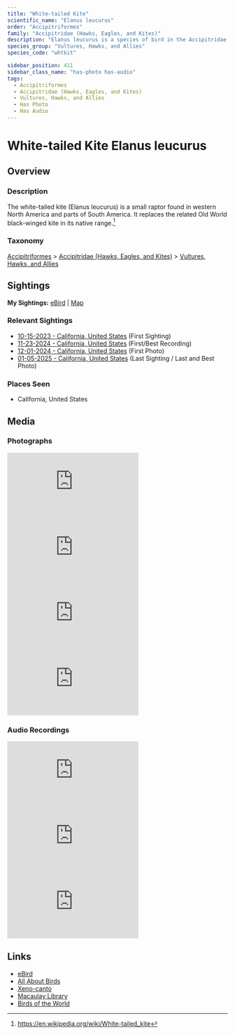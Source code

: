 ```yaml
---
title: "White-tailed Kite"
scientific_name: "Elanus leucurus"
order: "Accipitriformes"
family: "Accipitridae (Hawks, Eagles, and Kites)"
description: "Elanus leucurus is a species of bird in the Accipitridae (Hawks, Eagles, and Kites) family. It has been observed 13 times. It has been photographed. It has been recorded."
species_group: "Vultures, Hawks, and Allies"
species_code: "whtkit"

sidebar_position: 411
sidebar_class_name: "has-photo has-audio"
tags: 
  - Accipitriformes
  - Accipitridae (Hawks, Eagles, and Kites)
  - Vultures, Hawks, and Allies
  - Has Photo
  - Has Audio
---
```


# White-tailed Kite <span className='sci_name'>Elanus leucurus</span>

## Overview

### Description
The white-tailed kite (Elanus leucurus) is a small raptor found in western North America and parts of South America. It replaces the related Old World black-winged kite in its native range.[^1]

[^1]: https://en.wikipedia.org/wiki/White-tailed_kite

### Taxonomy
[Accipitriformes](/tags/accipitriformes) > [Accipitridae (Hawks, Eagles, and Kites)](/tags/accipitridae-hawks-eagles-and-kites) > [Vultures, Hawks, and Allies](/tags/vultures-hawks-and-allies)


## Sightings

**My Sightings:** [eBird](https://ebird.org/lifelist?r=world&time=life&spp=whtkit) | [Map](/map?species_code=whtkit)

### Relevant Sightings

* [10-15-2023 - California, United States](https://ebird.org/checklist/S152332833) (First Sighting)
* [11-23-2024 - California, United States](https://ebird.org/checklist/S203364471) (First/Best Recording)
* [12-01-2024 - California, United States](https://ebird.org/checklist/S204217558) (First Photo)
* [01-05-2025 - California, United States](https://ebird.org/checklist/S208150408) (Last Sighting / Last and Best Photo)

### Places Seen

* California, United States



## Media
### Photographs
<iframe className="photo_iframe horizontal" src="https://macaulaylibrary.org/asset/629201994/embed" frameBorder="0" allowFullScreen></iframe>
<iframe className="photo_iframe vertical" src="https://macaulaylibrary.org/asset/626996149/embed" frameBorder="0" allowFullScreen></iframe>
<iframe className="photo_iframe vertical" src="https://macaulaylibrary.org/asset/626996162/embed" frameBorder="0" allowFullScreen></iframe>
<iframe className="photo_iframe vertical" src="https://macaulaylibrary.org/asset/626996180/embed" frameBorder="0" allowFullScreen></iframe>

### Audio Recordings
<iframe className="audio_iframe" src="https://macaulaylibrary.org/asset/626618148/embed" frameBorder="0" allowFullScreen></iframe>
<iframe className="audio_iframe" src="https://macaulaylibrary.org/asset/626995496/embed" frameBorder="0" allowFullScreen></iframe>
<iframe className="audio_iframe" src="https://macaulaylibrary.org/asset/627593370/embed" frameBorder="0" allowFullScreen></iframe>

## Links
* [eBird](https://ebird.org/species/whtkit) 
* [All About Birds](https://www.allaboutbirds.org/guide/whtkit) 
* [Xeno-canto](https://www.xeno-canto.org/species/elanus-leucurus) 
* [Macaulay Library](https://search.macaulaylibrary.org/catalog?taxonCode=whtkit&sort=rating_rank_desc)
* [Birds of the World](https://birdsoftheworld.org/bow/species/whtkit)
